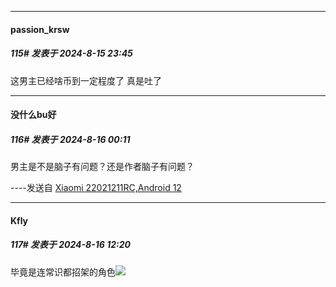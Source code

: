 ﻿
*****

####  passion_krsw  
##### 115#       发表于 2024-8-15 23:45

这男主已经啥币到一定程度了 真是吐了


*****

####  没什么bu好  
##### 116#       发表于 2024-8-16 00:11

男主是不是脑子有问题？还是作者脑子有问题？

----发送自 [Xiaomi 22021211RC,Android 12](http://stage1.5j4m.com/?1.37)


*****

####  Kfly  
##### 117#       发表于 2024-8-16 12:20

毕竟是连常识都招架的角色<img src="https://static.saraba1st.com/image/smiley/face2017/067.png" referrerpolicy="no-referrer">

